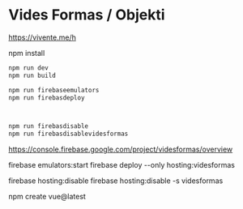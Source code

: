 # Vides Formas / Objekti

https://vivente.me/h

npm install

``` bash
npm run dev
npm run build

npm run firebaseemulators
npm run firebasdeploy



npm run firebasdisable
npm run firebasdisablevidesformas

```

https://console.firebase.google.com/project/videsformas/overview

firebase emulators:start
firebase deploy --only hosting:videsformas

firebase hosting:disable
firebase hosting:disable -s videsformas



npm create vue@latest
